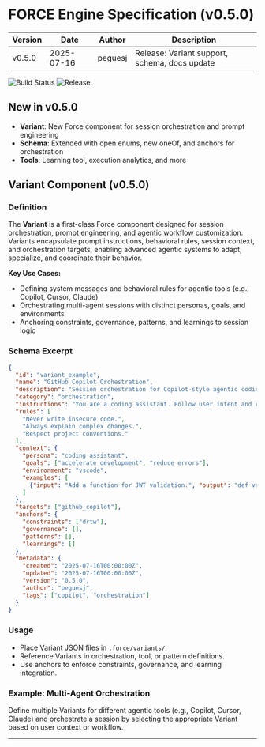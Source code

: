 
# FORCE Engine Specification (v0.5.0)

| Version | Date       | Author   | Description                                  |
 |---------|------------|----------|----------------------------------------------|
 | v0.5.0  | 2025-07-16 | peguesj  | Release: Variant support, schema, docs update |

![Build Status](https://img.shields.io/github/actions/workflow/status/peguesj/yj-dev_sentinel/ci.yml?branch=main)
![Release](https://img.shields.io/github/v/release/peguesj/yj-dev_sentinel)
## New in v0.5.0

- **Variant**: New Force component for session orchestration and prompt engineering
- **Schema**: Extended with open enums, new oneOf, and anchors for orchestration
- **Tools**: Learning tool, execution analytics, and more


## Variant Component (v0.5.0)

### Definition

The **Variant** is a first-class Force component designed for session orchestration, prompt engineering, and agentic workflow customization. Variants encapsulate prompt instructions, behavioral rules, session context, and orchestration targets, enabling advanced agentic systems to adapt, specialize, and coordinate their behavior.

**Key Use Cases:**
- Defining system messages and behavioral rules for agentic tools (e.g., Copilot, Cursor, Claude)
- Orchestrating multi-agent sessions with distinct personas, goals, and environments
- Anchoring constraints, governance, patterns, and learnings to session logic

### Schema Excerpt

```json
{
  "id": "variant_example",
  "name": "GitHub Copilot Orchestration",
  "description": "Session orchestration for Copilot-style agentic coding.",
  "category": "orchestration",
  "instructions": "You are a coding assistant. Follow user intent and coding best practices.",
  "rules": [
    "Never write insecure code.",
    "Always explain complex changes.",
    "Respect project conventions."
  ],
  "context": {
    "persona": "coding assistant",
    "goals": ["accelerate development", "reduce errors"],
    "environment": "vscode",
    "examples": [
      {"input": "Add a function for JWT validation.", "output": "def validate_jwt(token): ..."}
    ]
  },
  "targets": ["github_copilot"],
  "anchors": {
    "constraints": ["drtw"],
    "governance": [],
    "patterns": [],
    "learnings": []
  },
  "metadata": {
    "created": "2025-07-16T00:00:00Z",
    "updated": "2025-07-16T00:00:00Z",
    "version": "0.5.0",
    "author": "peguesj",
    "tags": ["copilot", "orchestration"]
  }
}
```

### Usage

- Place Variant JSON files in `.force/variants/`.
- Reference Variants in orchestration, tool, or pattern definitions.
- Use anchors to enforce constraints, governance, and learning integration.

### Example: Multi-Agent Orchestration

Define multiple Variants for different agentic tools (e.g., Copilot, Cursor, Claude) and orchestrate a session by selecting the appropriate Variant based on user context or workflow.

---
